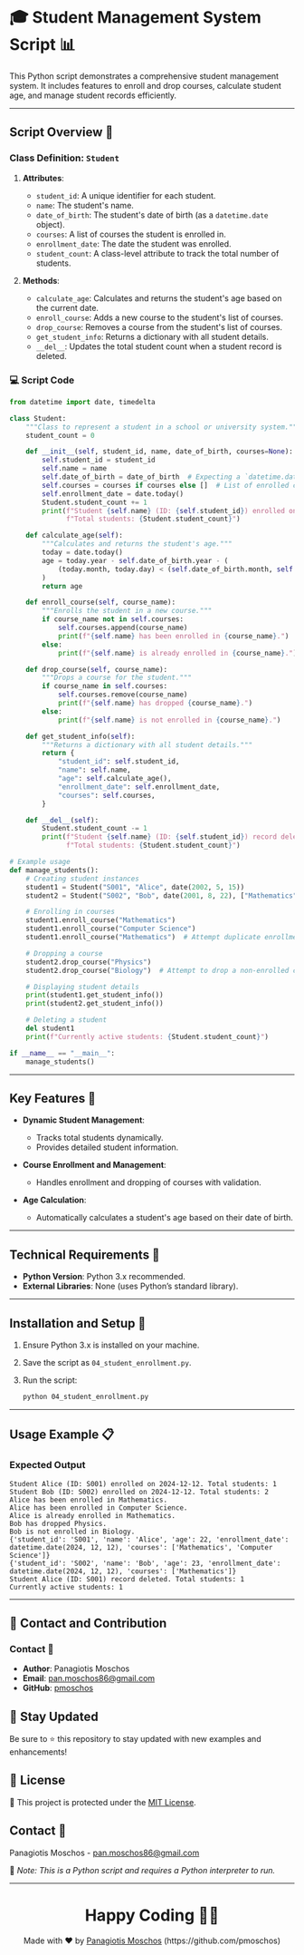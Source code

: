 # 🎓 Student Management System Script 📊

This Python script demonstrates a comprehensive student management system. It includes features to enroll and drop courses, calculate student age, and manage student records efficiently.

---

## Script Overview 📘

### Class Definition: `Student`

1. **Attributes**:
   - `student_id`: A unique identifier for each student.
   - `name`: The student's name.
   - `date_of_birth`: The student's date of birth (as a `datetime.date` object).
   - `courses`: A list of courses the student is enrolled in.
   - `enrollment_date`: The date the student was enrolled.
   - `student_count`: A class-level attribute to track the total number of students.

2. **Methods**:
   - `calculate_age`: Calculates and returns the student's age based on the current date.
   - `enroll_course`: Adds a new course to the student's list of courses.
   - `drop_course`: Removes a course from the student's list of courses.
   - `get_student_info`: Returns a dictionary with all student details.
   - `__del__`: Updates the total student count when a student record is deleted.

### :computer: Script Code

```python
from datetime import date, timedelta

class Student:
    """Class to represent a student in a school or university system."""
    student_count = 0

    def __init__(self, student_id, name, date_of_birth, courses=None):
        self.student_id = student_id
        self.name = name
        self.date_of_birth = date_of_birth  # Expecting a `datetime.date` object
        self.courses = courses if courses else []  # List of enrolled courses
        self.enrollment_date = date.today()
        Student.student_count += 1
        print(f"Student {self.name} (ID: {self.student_id}) enrolled on {self.enrollment_date}. "
              f"Total students: {Student.student_count}")

    def calculate_age(self):
        """Calculates and returns the student's age."""
        today = date.today()
        age = today.year - self.date_of_birth.year - (
            (today.month, today.day) < (self.date_of_birth.month, self.date_of_birth.day)
        )
        return age

    def enroll_course(self, course_name):
        """Enrolls the student in a new course."""
        if course_name not in self.courses:
            self.courses.append(course_name)
            print(f"{self.name} has been enrolled in {course_name}.")
        else:
            print(f"{self.name} is already enrolled in {course_name}.")

    def drop_course(self, course_name):
        """Drops a course for the student."""
        if course_name in self.courses:
            self.courses.remove(course_name)
            print(f"{self.name} has dropped {course_name}.")
        else:
            print(f"{self.name} is not enrolled in {course_name}.")

    def get_student_info(self):
        """Returns a dictionary with all student details."""
        return {
            "student_id": self.student_id,
            "name": self.name,
            "age": self.calculate_age(),
            "enrollment_date": self.enrollment_date,
            "courses": self.courses,
        }

    def __del__(self):
        Student.student_count -= 1
        print(f"Student {self.name} (ID: {self.student_id}) record deleted. "
              f"Total students: {Student.student_count}")

# Example usage
def manage_students():
    # Creating student instances
    student1 = Student("S001", "Alice", date(2002, 5, 15))
    student2 = Student("S002", "Bob", date(2001, 8, 22), ["Mathematics", "Physics"])

    # Enrolling in courses
    student1.enroll_course("Mathematics")
    student1.enroll_course("Computer Science")
    student1.enroll_course("Mathematics")  # Attempt duplicate enrollment

    # Dropping a course
    student2.drop_course("Physics")
    student2.drop_course("Biology")  # Attempt to drop a non-enrolled course

    # Displaying student details
    print(student1.get_student_info())
    print(student2.get_student_info())

    # Deleting a student
    del student1
    print(f"Currently active students: {Student.student_count}")

if __name__ == "__main__":
    manage_students()
```

---

## Key Features 🌟

- **Dynamic Student Management**:
  - Tracks total students dynamically.
  - Provides detailed student information.

- **Course Enrollment and Management**:
  - Handles enrollment and dropping of courses with validation.

- **Age Calculation**:
  - Automatically calculates a student's age based on their date of birth.

---

## Technical Requirements 🔧

- **Python Version**: Python 3.x recommended.
- **External Libraries**: None (uses Python’s standard library).

---

## Installation and Setup 🚀

1. Ensure Python 3.x is installed on your machine.
2. Save the script as `04_student_enrollment.py`.
3. Run the script:

   ```bash
   python 04_student_enrollment.py
   ```

---

## Usage Example 📋

### Expected Output

```plaintext
Student Alice (ID: S001) enrolled on 2024-12-12. Total students: 1
Student Bob (ID: S002) enrolled on 2024-12-12. Total students: 2
Alice has been enrolled in Mathematics.
Alice has been enrolled in Computer Science.
Alice is already enrolled in Mathematics.
Bob has dropped Physics.
Bob is not enrolled in Biology.
{'student_id': 'S001', 'name': 'Alice', 'age': 22, 'enrollment_date': datetime.date(2024, 12, 12), 'courses': ['Mathematics', 'Computer Science']}
{'student_id': 'S002', 'name': 'Bob', 'age': 23, 'enrollment_date': datetime.date(2024, 12, 12), 'courses': ['Mathematics']}
Student Alice (ID: S001) record deleted. Total students: 1
Currently active students: 1
```

---

## 📲 Contact and Contribution

### Contact 📧
- **Author**: Panagiotis Moschos
- **Email**: pan.moschos86@gmail.com
- **GitHub**: [pmoschos](https://github.com/pmoschos)

## 📢 Stay Updated

Be sure to ⭐ this repository to stay updated with new examples and enhancements!

## 📄 License
🔐 This project is protected under the [MIT License](https://mit-license.org/).

## Contact 📧
Panagiotis Moschos - pan.moschos86@gmail.com

🔗 *Note: This is a Python script and requires a Python interpreter to run.*

---
<h1 align=center>Happy Coding 👨‍💻 </h1>

<p align="center">
  Made with ❤️ by 
  <a href="https://www.linkedin.com/in/panagiotis-moschos" target="_blank">
  Panagiotis Moschos</a> (https://github.com/pmoschos)
</p>

